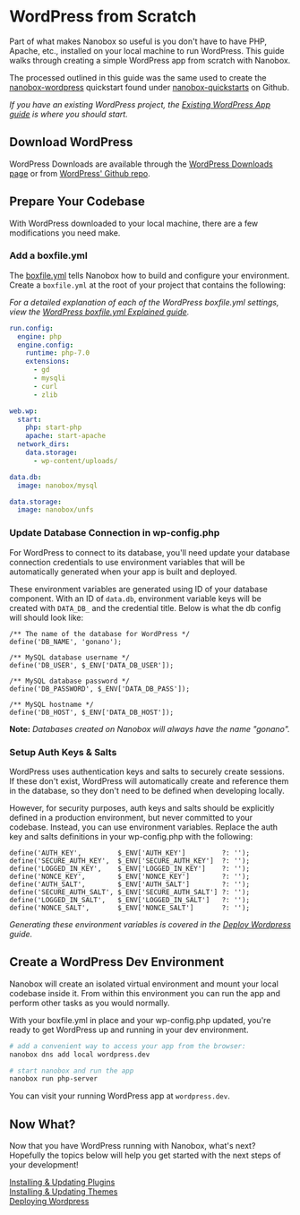 # WordPress from Scratch

Part of what makes Nanobox so useful is you don't have to have PHP, Apache, etc., installed on your local machine to run WordPress. This guide walks through creating a simple WordPress app from scratch with Nanobox.

The processed outlined in this guide was the same used to create the [nanobox-wordpress](https://github.com/nanobox-quickstarts/nanobox-wordpress) quickstart found under [nanobox-quickstarts](https://github.com/nanobox-quickstarts) on Github.

*If you have an existing WordPress project, the [Existing WordPress App guide](/php/wordpress/existing-app) is where you should start.*

## Download WordPress
WordPress Downloads are available through the [WordPress Downloads page](https://wordpress.org/download/) or from [WordPress' Github repo](https://github.com/wordpress/wordpress).

## Prepare Your Codebase
With WordPress downloaded to your local machine, there are a few modifications you need make.

### Add a boxfile.yml
The [boxfile.yml](https://docs.nanobox.io/boxfile/) tells Nanobox how to build and configure your environment. Create a `boxfile.yml` at the root of your project that contains the following:

*For a detailed explanation of each of the WordPress boxfile.yml settings, view the [WordPress boxfile.yml Explained guide](advanced/boxfile-explained).*

```yaml
run.config:
  engine: php
  engine.config:
    runtime: php-7.0
    extensions:
      - gd
      - mysqli
      - curl
      - zlib

web.wp:
  start:
    php: start-php
    apache: start-apache
  network_dirs:
    data.storage:
      - wp-content/uploads/

data.db:
  image: nanobox/mysql

data.storage:
  image: nanobox/unfs
```

### Update Database Connection in wp-config.php
For WordPress to connect to its database, you'll need update your database connection credentials to use environment variables that will be automatically generated when your app is built and deployed.

These environment variables are generated using ID of your database component. With an ID of `data.db`, environment variable keys will be created with `DATA_DB_` and the credential title. Below is what the db config will should look like:

```php?start_inline=1
/** The name of the database for WordPress */
define('DB_NAME', 'gonano');

/** MySQL database username */
define('DB_USER', $_ENV['DATA_DB_USER']);

/** MySQL database password */
define('DB_PASSWORD', $_ENV['DATA_DB_PASS']);

/** MySQL hostname */
define('DB_HOST', $_ENV['DATA_DB_HOST']);
```

**Note:** *Databases created on Nanobox will always have the name "gonano".*

### Setup Auth Keys & Salts
WordPress uses authentication keys and salts to securely create sessions. If these don't exist, WordPress will automatically create and reference them in the database, so they don't need to be defined when developing locally.

However, for security purposes, auth keys and salts should be explicitly defined in a production environment, but never committed to your codebase. Instead, you can use environment variables. Replace the auth key and salts definitions in your wp-config.php with the following:

```php?start_inline=1
define('AUTH_KEY',         $_ENV['AUTH_KEY']         ?: '');
define('SECURE_AUTH_KEY',  $_ENV['SECURE_AUTH_KEY']  ?: '');
define('LOGGED_IN_KEY',    $_ENV['LOGGED_IN_KEY']    ?: '');
define('NONCE_KEY',        $_ENV['NONCE_KEY']        ?: '');
define('AUTH_SALT',        $_ENV['AUTH_SALT']        ?: '');
define('SECURE_AUTH_SALT', $_ENV['SECURE_AUTH_SALT'] ?: '');
define('LOGGED_IN_SALT',   $_ENV['LOGGED_IN_SALT']   ?: '');
define('NONCE_SALT',       $_ENV['NONCE_SALT']       ?: '');
```

*Generating these environment variables is covered in the [Deploy Wordpress](/php/wordpress/deploy-wordpress) guide.*

## Create a WordPress Dev Environment
Nanobox will create an isolated virtual environment and mount your local codebase inside it. From within this environment you can run the app and perform other tasks as you would normally.

With your boxfile.yml in place and your wp-config.php updated, you're ready to get WordPress up and running in your dev environment.


```bash
# add a convenient way to access your app from the browser:
nanobox dns add local wordpress.dev

# start nanobox and run the app
nanobox run php-server
```

You can visit your running WordPress app at `wordpress.dev`.

## Now What?
Now that you have WordPress running with Nanobox, what's next? Hopefully the topics below will help you get started with the next steps of your development!

[Installing & Updating Plugins](/php/wordpress/installing-updating-plugins)  
[Installing & Updating Themes](/php/wordpress/installing-updating-themes)  
[Deploying Wordpress](/php/wordpress/deploy-wordpress)
